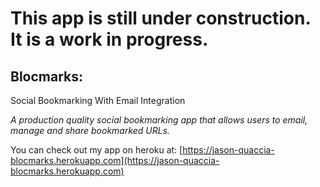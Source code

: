 # This app is still under construction.  It is a work in progress.

## **Blocmarks:**
Social Bookmarking With Email Integration

*A production quality social bookmarking app that allows users to email, manage and share bookmarked URLs.*

You can check out my app on heroku at: [https://jason-quaccia-blocmarks.herokuapp.com](https://jason-quaccia-blocmarks.herokuapp.com)
